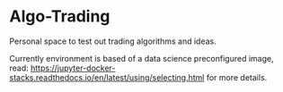 # Algo-Trading

Personal space to test out trading algorithms and ideas.

Currently environment is based of a data science preconfigured image, read:
https://jupyter-docker-stacks.readthedocs.io/en/latest/using/selecting.html
for more details.
